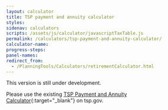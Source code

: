 ```yaml
---
layout: calculator
title: TSP payment and annuity calculator
styles:
sidenav: calculators
scripts: /assets/js/calculator/javascriptTaxTable.js
permalink: /calculators/tsp-payment-and-annuity-calculator/
calculator-name:
progress-steps:
panel-names:
redirect_from:
  - /PlanningTools/Calculators/retirementCalculator.html
---
```


This version is still under development.

Please use the existing [TSP Payment and Annuity Calculator](https://www.tsp.gov/PlanningTools/Calculators/retirementCalculator.html){:target="\_blank"} on tsp.gov.
